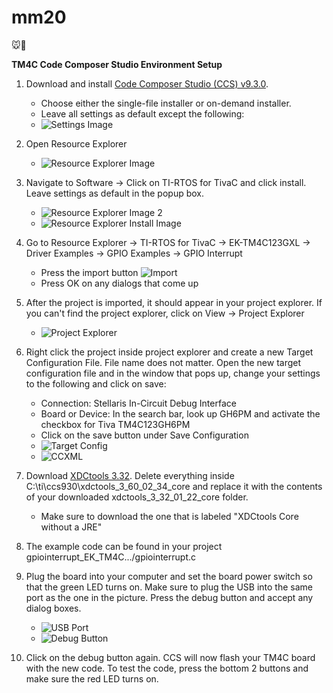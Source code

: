 # mm20
🐭🤖

__TM4C Code Composer Studio Environment Setup__
1. Download and install [Code Composer Studio (CCS) v9.3.0](https://www.ti.com/tool/download/CCSTUDIO/9.3.0.00012).
    * Choose either the single-file installer or on-demand installer.
    * Leave all settings as default except the following:
    * ![Settings Image](https://i.imgur.com/PTGEXd5.png)
    
2. Open Resource Explorer
    * ![Resource Explorer Image](https://i.imgur.com/TyU6Rpb.png)
    
3. Navigate to Software -> Click on TI-RTOS for TivaC and click install. Leave settings as default in the popup box.
      * ![Resource Explorer Image 2](https://i.imgur.com/BMF9vZH.png)
      * ![Resource Explorer Install Image](https://i.imgur.com/8Pujq0D.png)

4. Go to Resource Explorer -> TI-RTOS for TivaC -> EK-TM4C123GXL -> Driver Examples -> GPIO Examples -> GPIO Interrupt
      * Press the import button ![Import](https://i.imgur.com/aZa60IC.png)
      * Press OK on any dialogs that come up

5. After the project is imported, it should appear in your project explorer. If you can't find the project explorer, click on View -> Project Explorer
      * ![Project Explorer](https://i.imgur.com/gMqyJJb.png)
      
6. Right click the project inside project explorer and create a new Target Configuration File. File name does not matter. Open the new target configuration file and in the window that pops up, change your settings to the following and click on save:
      * Connection: Stellaris In-Circuit Debug Interface
      * Board or Device: In the search bar, look up GH6PM and activate the checkbox for Tiva TM4C123GH6PM
      * Click on the save button under Save Configuration
      * ![Target Config](https://i.imgur.com/rmmsKlo.png)
      * ![CCXML](https://i.imgur.com/Tz6Cn8R.png)

6. Download [XDCtools 3.32](http://software-dl.ti.com/dsps/dsps_public_sw/sdo_sb/targetcontent/rtsc/3_32_01_22/index_FDS.html). Delete everything inside C:\ti\ccs930\xdctools_3_60_02_34_core and replace it with the contents of your downloaded xdctools_3_32_01_22_core folder.
      * Make sure to download the one that is labeled "XDCtools Core without a JRE"

6. The example code can be found in your project gpiointerrupt_EK_TM4C.../gpiointerrupt.c

7. Plug the board into your computer and set the board power switch so that the green LED turns on. Make sure to plug the USB into the same port as the one in the picture. Press the debug button and accept any dialog boxes. 
      * ![USB Port](https://i.imgur.com/XmdeF07.png)
      * ![Debug Button](https://i.imgur.com/fHwHgSs.png)

9. Click on the debug button again. CCS will now flash your TM4C board with the new code. To test the code, press the bottom 2 buttons and make sure the red LED turns on.
